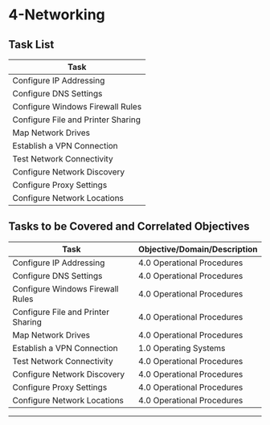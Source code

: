 # 4-Networking

## Task List


| Task                           |
|--------------------------------|
| Configure IP Addressing        |
| Configure DNS Settings         |
| Configure Windows Firewall Rules|
| Configure File and Printer Sharing|
| Map Network Drives             |
| Establish a VPN Connection     |
| Test Network Connectivity      |
| Configure Network Discovery    |
| Configure Proxy Settings       |
| Configure Network Locations    |


## Tasks to be Covered and Correlated Objectives


| Task                           | Objective/Domain/Description                                      |
|--------------------------------|------------------------------------------------------------------|
| Configure IP Addressing        | 4.0 Operational Procedures                                        |
| Configure DNS Settings         | 4.0 Operational Procedures                                        |
| Configure Windows Firewall Rules| 4.0 Operational Procedures                                       |
| Configure File and Printer Sharing| 4.0 Operational Procedures                                     |
| Map Network Drives             | 4.0 Operational Procedures                                        |
| Establish a VPN Connection     | 1.0 Operating Systems                                             |
| Test Network Connectivity      | 4.0 Operational Procedures                                        |
| Configure Network Discovery    | 4.0 Operational Procedures                                        |
| Configure Proxy Settings       | 4.0 Operational Procedures                                        |
| Configure Network Locations    | 4.0 Operational Procedures                                        |

---


